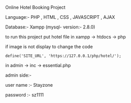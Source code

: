 Online Hotel Booking Project


Language:- PHP , HTML , CSS , JAVASCRIPT , AJAX

Database:- Xampp (mysql- version:- 2.8.0)

to run this project put hotel file in xampp -> htdocs -> php

if image is not display to change the code 
	
	define('SITE_URL', 'https://127.0.0.1/php/hotel/'); 

in admin -> inc -> essential.php


admin side:-


user name :- Stayzone

password :- sz1111


